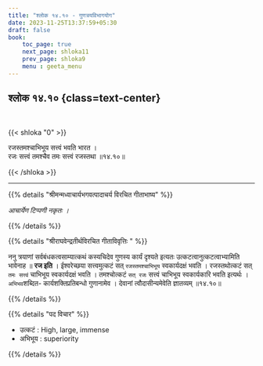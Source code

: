 ```yaml
---
title: "श्लोक १४.१० - गुणत्रयविभागयोग"
date: 2023-11-25T13:37:59+05:30
draft: false
book:
    toc_page: true
    next_page: shloka11
    prev_page: shloka9
    menu : geeta_menu
---
```




## श्लोक १४.१० {class=text-center}

<br/>

{{< shloka  "0"  >}}

रजस्तमश्चाभिभूय सत्त्वं भवति भारत ।  
रजः सत्त्वं तमश्चैव तमः सत्त्वं रजस्तथा ॥१४.१०॥

{{< /shloka >}}

---


{{% details "श्रीमन्मध्वाचार्यभगवत्पादाचर्य विरचित  गीताभाष्य" %}}

*आचार्येण टिप्पणी नकृतः ।*

{{% /details %}}



{{% details "श्रीराघवेन्द्रतीर्थविरचित गीताविवृत्तिः " %}}

ननु त्रयाणां सर्वबंधकत्वसाम्यात्कथं कस्यचिदेव गुणस्य 
कार्यं दृश्यते इत्यतः उत्कटत्वानुत्कटत्वाभ्यामिति भावेनाह ॥
**रज इति** । ईश्वरेच्छया
सत्त्वमुत्कटं सत्‌ `रजस्तमश्चाभिभूय` स्वकार्यदक्षं भवति । 
रजस्तथोत्कटं सत्‌ `तमः सत्त्वं` चाभिभूय स्वकार्यदक्षं भवति । 
तमश्चोत्कटं `सत्‌ रजः` सत्त्वं  चाभिभूय स्वकार्यकारि 
भवति इत्यर्थः । 
`अभिभव`शब्दित- कार्यशक्तिप्रतिबन्धो 
गुणानामेव । देवानां त्वौदासीन्यमेवेति ज्ञातव्यम्‌ ॥१४.१०॥

{{% /details %}}



{{% details "पद विचार" %}}

- उत्कटं : High, large, immense
- अभिभूय : superiority

{{% /details %}}
